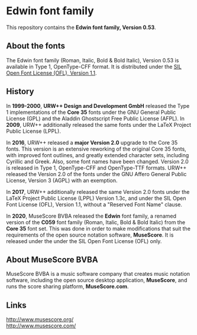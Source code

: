 # Edwin font family

This repository contains the **Edwin font family, Version 0.53**.

## About the fonts

The Edwin font family (Roman, Italic, Bold & Bold Italic), Version 0.53 is available in Type 1, OpenType-CFF format. It is distributed under the [SIL Open Font License (OFL), Version 1.1](./LICENSE.txt).

## History

In **1999-2000**, **URW++ Design and Development GmbH** released the Type 1 implementations of the **Core 35** fonts under the GNU General Public License (GPL) and the Aladdin Ghostscript Free Public License (AFPL). In **2009**, URW++ additionally released the same fonts under the LaTeX Project Public License (LPPL).

In **2016**, URW++ released a **major Version 2.0** upgrade to the Core 35 fonts. This version is an extensive reworking of the original Core 35 fonts, with improved font outlines, and greatly extended character sets, including Cyrillic and Greek. Also, some font names have been changed. Version 2.0 is released in Type 1, OpenType-CFF and OpenType-TTF formats. URW++ released the Version 2.0 of the fonts under the GNU Affero General Public License, Version 3 (AGPL) with an exemption. 

In **2017**, URW++ additionally released the same Version 2.0 fonts under the LaTeX Project Public License (LPPL) Version 1.3c, and under the SIL Open Font License (OFL), Version 1.1, without a "Reserved Font Name" clause.

In **2020**, MuseScore BVBA released the **Edwin** font family, a renamed version of the **C059** font family (Roman, Italic, Bold & Bold Italic) from the **Core 35** font set. This was done in order to make modifications that suit the requirements of the open source notation software, **MuseScore**. It is released under the under the SIL Open Font License (OFL) only.

## About MuseScore BVBA

MuseScore BVBA is a music software company that creates music notation software, including the open source desktop application, **MuseScore**, and runs the score sharing platform, **MuseScore.com**.

## Links

http://www.musescore.org/  
http://www.musescore.com/

